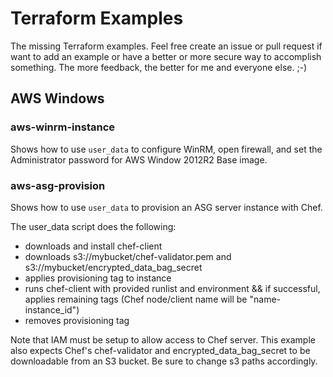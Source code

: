 # Terraform Examples

The missing Terraform examples.  Feel free create an issue or pull request if want to add an example or have a 
better or more secure way to accomplish something. The more feedback, the better for me and everyone else. ;-)

## AWS Windows

### aws-winrm-instance

Shows how to use `user_data` to configure WinRM, open firewall, and set the Administrator 
password for AWS Window 2012R2 Base image.

### aws-asg-provision

Shows how to use `user_data` to provision an ASG server instance with Chef. 
 
The user_data script does the following:
  - downloads and install chef-client
  - downloads s3://mybucket/chef-validator.pem and s3://mybucket/encrypted_data_bag_secret
  - applies provisioning tag to instance
  - runs chef-client with provided runlist and environment && if successful, applies remaining tags (Chef 
   node/client name will be "name-instance_id")
  - removes provisioning tag
  
Note that IAM must be setup to allow access to Chef server.  This example also expects Chef's chef-validator and 
encrypted_data_bag_secret to be downloadable from an S3 bucket.  Be sure to change s3 paths accordingly. 
